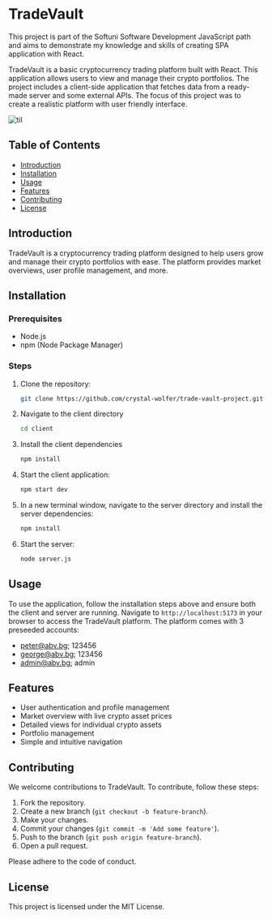 # TradeVault

This project is part of the Softuni Software Development JavaScript path and aims to demonstrate my knowledge and skills of creating SPA application with React.

TradeVault is a basic cryptocurrency trading platform built with React. This application allows users to view and manage their crypto portfolios. The project includes a client-side application that fetches data from a ready-made server and some external APIs. The focus of this project was to create a realistic platform with user friendly interface.

![til](./TradeVaultDemo.gif)

## Table of Contents
- [Introduction](#introduction)
- [Installation](#installation)
- [Usage](#usage)
- [Features](#features)
- [Contributing](#contributing)
- [License](#license)

## Introduction

TradeVault is a cryptocurrency trading platform designed to help users grow and manage their crypto portfolios with ease. The platform provides market overviews, user profile management, and more.

## Installation

### Prerequisites
- Node.js
- npm (Node Package Manager) 

### Steps
1. Clone the repository:
    ```bash
    git clone https://github.com/crystal-wolfer/trade-vault-project.git
    ```

2. Navigate to the client directory
    ```bash
    cd client
    ```

3. Install the client dependencies
    ```bash
    npm install
    ```

4. Start the client application:
    ```bash
    npm start dev
    ```

5. In a new terminal window, navigate to the server directory and install the server dependencies:
    ```bash
    npm install
    ```

6. Start the server:
    ```bash
    node server.js
    ```

## Usage

To use the application, follow the installation steps above and ensure both the client and server are running. Navigate to `http://localhost:5173` in your browser to access the TradeVault platform. The platform comes with 3 preseeded accounts:
- peter@abv.bg; 123456
- george@abv.bg; 123456
- admin@abv.bg; admin

## Features

- User authentication and profile management
- Market overview with live crypto asset prices
- Detailed views for individual crypto assets
- Portfolio management
- Simple and intuitive navigation

## Contributing

We welcome contributions to TradeVault. To contribute, follow these steps:

1. Fork the repository.
2. Create a new branch (`git checkout -b feature-branch`).
3. Make your changes.
4. Commit your changes (`git commit -m 'Add some feature'`).
5. Push to the branch (`git push origin feature-branch`).
6. Open a pull request.

Please adhere to the code of conduct.

## License

This project is licensed under the MIT License.

